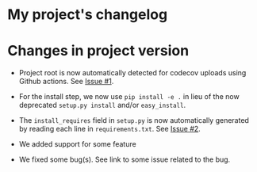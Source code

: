 # My project's changelog

# Changes in project version

- Project root is now automatically detected for codecov uploads using Github actions. See [Issue #1](https://github.com/Nelson-Gon/pytempltaes/issues/1). 

- For the install step, we now use `pip install -e .` in lieu of the now deprecated `setup.py install` and/or `easy_install`. 

- The `install_requires` field in `setup.py` is now automatically generated by reading each line in `requirements.txt`. See [Issue #2](https://github.com/Nelson-Gon/pytemplates/issues/2). 
- We added support for some feature
- We fixed some bug(s). See link to some issue related to the bug. 
